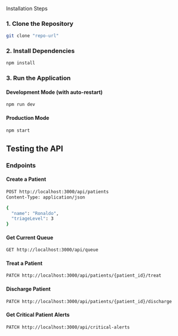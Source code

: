 Installation Steps

### 1. Clone the Repository
```bash
git clone "repo-url"
```

### 2. Install Dependencies
```bash
npm install
```



### 3. Run the Application

#### Development Mode (with auto-restart)
```bash
npm run dev
```

#### Production Mode
```bash
npm start
```

##  Testing the API

### Endpoints

#### Create a Patient
```bash
POST http://localhost:3000/api/patients
Content-Type: application/json

{
  "name": "Ronaldo",
  "triageLevel": 3
}
```

#### Get Current Queue
```bash
GET http://localhost:3000/api/queue
```

#### Treat a Patient
```bash
PATCH http://localhost:3000/api/patients/{patient_id}/treat
```

#### Discharge Patient
```bash
PATCH http://localhost:3000/api/patients/{patient_id}/discharge
```

#### Get Critical Patient Alerts
```bash
PATCH http://localhost:3000/api/critical-alerts
```
